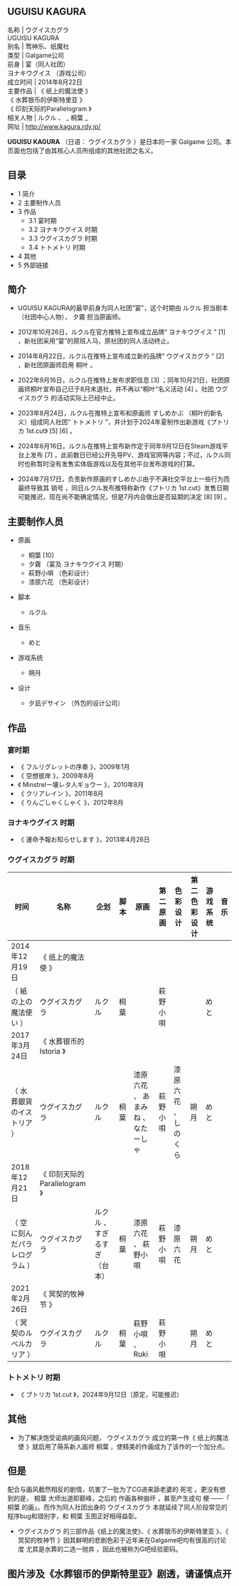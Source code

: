 UGUISU KAGURA  
---  
名称  |  ウグイスカグラ    
UGUISU KAGURA  
别名  |  莺神乐、纸魔社   
类型  |  Galgame公司   
前身  |  宴（同人社团）   
ヨナキウグイス  （游戏公司）  
成立时间  |  2014年8月22日   
主要作品  |  《  纸上的魔法使  》   
《  水葬银币的伊斯特里亚  》  
《  印刻天际的Parallelogram  》  
相关人物  |  ルクル  、 _ 桐葉  _  
网址  |  http://www.kagura.rdy.jp/   
  
**UGUISU KAGURA** （日语：  ウグイスカグラ  ）是日本的一家  Galgame
公司。本页面也包括了由其核心人员所组成的其他社团之名义。

##  目录

  * 1  简介 
  * 2  主要制作人员 
  * 3  作品 
    * 3.1  宴时期 
    * 3.2  ヨナキウグイス  时期 
    * 3.3  ウグイスカグラ  时期 
    * 3.4  トトメトリ  时期 
  * 4  其他 
  * 5  外部链接 

##  简介

  * UGUISU KAGURA的最早前身为同人社团“宴”，这个时期由  ルクル  担当剧本（社团中心人物），  夕霧  担当原画师。 
  * 2012年10月26日，ルクル在官方推特上宣布成立品牌“  ヨナキウグイス  ”  [1]  ，新社团采用“宴”的原班人马，原社团的同人活动终止。 

  * 2014年8月22日，ルクル在推特上宣布成立新的品牌“  ウグイスカグラ  ”  [2]  ，新社团原画师启用  桐叶  。 
  * 2022年9月16日，ルクル在推特上发布求职信息  [3]  ；同年10月21日，社团原画师桐叶宣布自己已于8月末退社，并不再以“桐叶”名义活动  [4]  。社团  ウグイスカグラ  的活动实际上已经中止。 
  * 2023年8月24日，ルクル在推特上宣布和原画师  すしめかぶ  （桐叶的新名义）组成同人社团“  トトメトリ  ”，并计划于2024年夏制作出新游戏《プトリカ 1st.cut》  [5]  [6]  。 
  * 2024年6月16日，ルクル在推特上宣布新作定于同年9月12日在Steam游戏平台上发布  [7]  ，此前数日已经公开先导PV、游戏官网等内容；不过，ルクル同时也称暂时没有发售实体版游戏以及在其他平台发布游戏的打算。 
  * 2024年7月17日，负责新作原画的すしめかぶ由于不满社交平台上一些行为而最终导致其  销号  ，同日ルクル发布推特称新作《プトリカ 1st.cut》发售日期可能推迟，现在尚不能确定情况，但是7月内会做出是否延期的决定  [8]  [9]  。 

##  主要制作人员

  * 原画 
    * 桐葉  [10] 
    * 夕霧  （宴及  ヨナキウグイス  时期） 
    * 萩野小唄  （色彩设计） 
    * 漆原六花  （色彩设计） 

  * 脚本 
    * ルクル 

  * 音乐 
    * めと 

  * 游戏系统 
    * 朔月 

  * 设计 
    * 夕凪デサイン  （外包的设计公司） 

##  作品

###  宴时期

  * 《  フルリグレットの序奏  》，2009年1月 
  * 《  空想彼岸  》，2009年8月 
  * 《  Minstrelー壊レタ人ギョウー  》，2010年8月 
  * 《  クリアレイン  》，2011年8月 
  * 《  りんごしゃくしゃく  》，2012年8月 

###  ヨナキウグイス  时期

  * 《  運命予報お知らせします  》，2013年4月26日 

###  ウグイスカグラ  时期

时间  |  名称  |  企划  |  脚本  |  原画  |  第二原画  |  色彩设计  |  第二色彩设计  |  游戏系统  |  音乐   
---|---|---|---|---|---|---|---|---|---  
2014年12月19日  |  《  纸上的魔法使  》   
（  紙の上の魔法使い  ）  |  ウグイスカグラ  |  ルクル  |  桐葉  |  |  萩野小唄  |  |  |  めと   
2017年3月24日  |  《  水葬银币的Istoria  》   
（  水葬銀貨のイストリア  ）  |  ウグイスカグラ  |  ルクル  |  桐葉  |  漆原六花  、  あまみね  、  なたーしゃ  |  萩野小唄  |  漆原六花  、  しのくら  |  朔月  |  めと   
2018年12月21日  |  《  印刻天际的Parallelogram  》   
（  空に刻んだパラレログラム  ）  |  ウグイスカグラ  |  ルクル  、  すぎるすぎ  （台本）  |  桐葉  |  漆原六花  、  萩野小唄  |  萩野小唄  |  漆原六花  |  朔月  |  めと   
2021年2月26日  |  《  冥契的牧神节  》   
（  冥契のルペルカリア  ）  |  ウグイスカグラ  |  ルクル  |  桐葉  |  萩野小唄  、Ruki  |  萩野小唄  |  |  朔月  |  めと   
  
###  トトメトリ  时期

  * 《  プトリカ 1st.cut  》，2024年9月12日（原定，可能推迟） 

##  其他

  * 为了解决饱受诟病的画风问题，  ウグイスカグラ  成立的第一作《  纸上的魔法使  》就启用了萌系新人画师  桐葉  ，使精美的作画成为了该作的一个加分点。 

但是  
---  
配合与画风截然相反的剧情，坑害了一批为了CG进来舔老婆的  死宅  。更没有想到的是，  桐葉  大师出道即巅峰，之后的  作画各种崩坏  ，甚至产生成句
梗  ——「  桐葉  的画」。而作为同人社团出身的  ウグイスカグラ  本就延续了同人阶段常见的程序bug和错别字，和  桐葉  玉图正好相得益彰。  
  
  * ウグイスカグラ  的三部作品《纸上的魔法使》、《  水葬银币的伊斯特里亚  》、《  冥契的牧神节  》因其鲜明的悲剧色彩于近年来在Galgame吧均有很高的讨论度  尤其是水葬的二选一抛弃  ，因此也被称为G吧经验密码。 

图片涉及《水葬银币的伊斯特里亚》剧透，请谨慎点开  
---  
  